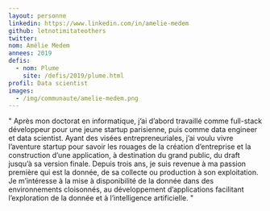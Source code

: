 ```yaml
---
layout: personne
linkedin: https://www.linkedin.com/in/amelie-medem
github: letnotimitateothers
twitter:
nom: Amélie Medem
annees: 2019
defis:
  - nom: Plume
    site: /defis/2019/plume.html
profil: Data scientist
images:
  - /img/communaute/amelie-medem.png
---
```


" Après mon doctorat en informatique, j’ai d’abord travaillé comme full-stack développeur pour une jeune startup parisienne, puis comme data engineer et data scientist. Ayant des visées entrepreneuriales, j’ai voulu vivre l’aventure startup pour savoir les rouages de la création d’entreprise et la construction d’une application, à destination du grand public, du draft jusqu’à sa version finale. Depuis trois ans, je suis revenue à ma passion première qui est la donnée, de sa collecte ou production à son exploitation. Je m’intéresse à la mise à disponibilité de la donnée dans des environnements cloisonnés, au développement d’applications facilitant l’exploration de la donnée et à l’intelligence artificielle.  "
